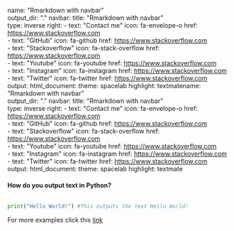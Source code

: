 name: "Rmarkdown with navbar"                                
output_dir: "."
navbar:
  title: "Rmarkdown with navbar"                            
  type: inverse
  right:
    - text: "Contact me"
      icon: fa-envelope-o
      href: https://www.stackoverflow.com                  
    - text: "GitHub"
      icon: fa-github
      href: https://www.stackoverflow.com  
    - text: "Stackoverflow"
      icon: fa-stack-overflow
      href: https://www.stackoverflow.com  
    - text: "Youtube"
      icon: fa-youtube
      href: https://www.stackoverflow.com  
    - text: "Instagram"
      icon: fa-instagram
      href: https://www.stackoverflow.com  
    - text: "Twitter"
      icon: fa-twitter
      href: https://www.stackoverflow.com  
output:
  html_document:
    theme: spacelab
    highlight: textmatename: "Rmarkdown with navbar"                                
output_dir: "."
navbar:
  title: "Rmarkdown with navbar"                            
  type: inverse
  right:
    - text: "Contact me"
      icon: fa-envelope-o
      href: https://www.stackoverflow.com                  
    - text: "GitHub"
      icon: fa-github
      href: https://www.stackoverflow.com  
    - text: "Stackoverflow"
      icon: fa-stack-overflow
      href: https://www.stackoverflow.com  
    - text: "Youtube"
      icon: fa-youtube
      href: https://www.stackoverflow.com  
    - text: "Instagram"
      icon: fa-instagram
      href: https://www.stackoverflow.com  
    - text: "Twitter"
      icon: fa-twitter
      href: https://www.stackoverflow.com  
output:
  html_document:
    theme: spacelab
    highlight: textmate
#### How do you output text in Python?

```python

print("Hello World!") #This outputs the text Hello World!
```

For more examples click this [link](tutorials/index)
